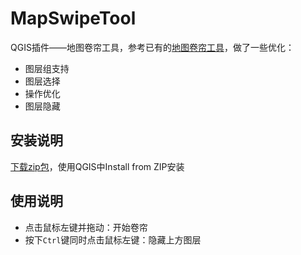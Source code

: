 # MapSwipeTool

QGIS插件——地图卷帘工具，参考已有的[地图卷帘工具](https://github.com/lmotta/mapswipetool_plugin)，做了一些优化：

- 图层组支持
- 图层选择
- 操作优化
- 图层隐藏

## 安装说明

[下载zip包](https://github.com/luolingchun/MapSwipeTool/archive/refs/heads/master.zip)，使用QGIS中Install from ZIP安装

## 使用说明

- 点击鼠标左键并拖动：开始卷帘
- 按下`Ctrl`键同时点击鼠标左键：隐藏上方图层
